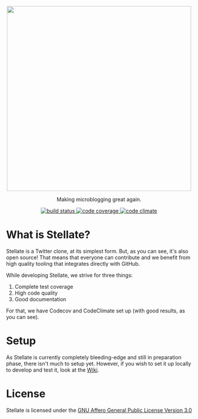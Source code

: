 <div align='center'>
  <img width=500px src='http://i.imgur.com/WcgueAG.png'>
</div>

<p align='center'>
  Making microblogging great again.
</p>

<p align='center'>
  <a href='https://travis-ci.org/pixeldesu/stellate'>
    <img src='https://travis-ci.org/pixeldesu/stellate.svg?branch=master'
         alt='build status'>
  </a>
  <a href='https://codecov.io/github/pixeldesu/stellate?branch=master'>
    <img src='https://codecov.io/github/pixeldesu/stellate/coverage.svg?branch=master'
         alt='code coverage'>
  </a>
  <a href='https://codeclimate.com/github/pixeldesu/stellate'>
    <img src='https://codeclimate.com/github/pixeldesu/stellate/badges/gpa.svg'
         alt='code climate'>
  </a>
</p>

# What is Stellate?

Stellate is a Twitter clone, at its simplest form. But, as you can see, it's
also open source! That means that everyone can contribute and we benefit from
high quality tooling that integrates directly with GitHub.

While developing Stellate, we strive for three things:

1. Complete test coverage
2. High code quality
3. Good documentation

For that, we have Codecov and CodeClimate set up (with good results, as you can
see).

# Setup

As Stellate is currently completely bleeding-edge and still in preparation phase, 
there isn't much to setup yet. However, if you wish to set it up locally to develop 
and test it, look at the [Wiki](https://github.com/pixeldesu/stellate/wiki).

# License

Stellate is licensed under the [GNU Affero General Public License Version 3.0](https://github.com/stellate/stellate/blob/master/LICENSE)
